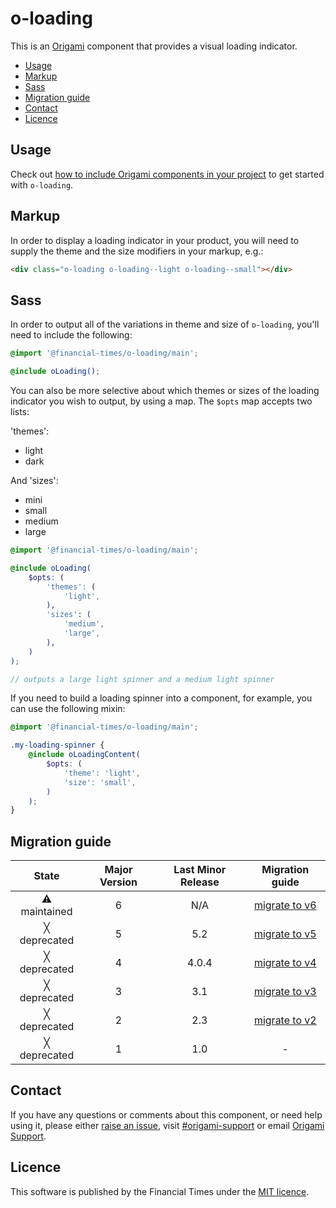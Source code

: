 # o-loading

This is an [Origami](http://origami.ft.com/) component that provides a visual loading indicator.

- [Usage](#usage)
- [Markup](#markup)
- [Sass](#sass)
- [Migration guide](#migration-guide)
- [Contact](#contact)
- [Licence](#licence)

## Usage

Check out [how to include Origami components in your project](https://origami.ft.com/documentation/components/#including-origami-components-in-your-project) to get started with `o-loading`.

## Markup

In order to display a loading indicator in your product, you will need to supply the theme and the size modifiers in your markup, e.g.:

```html
<div class="o-loading o-loading--light o-loading--small"></div>
```

## Sass

In order to output all of the variations in theme and size of `o-loading`, you'll need to include the following:

```scss
@import '@financial-times/o-loading/main';

@include oLoading();
```

You can also be more selective about which themes or sizes of the loading indicator you wish to output, by using a map.
The `$opts` map accepts two lists:

'themes':

- light
- dark

And 'sizes':

- mini
- small
- medium
- large

```scss
@import '@financial-times/o-loading/main';

@include oLoading(
	$opts: (
		'themes': (
			'light',
		),
		'sizes': (
			'medium',
			'large',
		),
	)
);

// outputs a large light spinner and a medium light spinner
```

If you need to build a loading spinner into a component, for example, you can use the following mixin:

```scss
@import '@financial-times/o-loading/main';

.my-loading-spinner {
	@include oLoadingContent(
		$opts: (
			'theme': 'light',
			'size': 'small',
		)
	);
}
```

## Migration guide

|    State     | Major Version | Last Minor Release |                    Migration guide                    |
| :----------: | :-----------: | :----------------: | :---------------------------------------------------: |
| ⚠ maintained |       6       |        N/A         | [migrate to v6](MIGRATION.md#migrating-from-v5-to-v6) |
| ╳ deprecated |       5       |        5.2         | [migrate to v5](MIGRATION.md#migrating-from-v4-to-v5) |
| ╳ deprecated |       4       |       4.0.4        | [migrate to v4](MIGRATION.md#migrating-from-v3-to-v4) |
| ╳ deprecated |       3       |        3.1         | [migrate to v3](MIGRATION.md#migrating-from-v2-to-v3) |
| ╳ deprecated |       2       |        2.3         | [migrate to v2](MIGRATION.md#migrating-from-v1-to-v2) |
| ╳ deprecated |       1       |        1.0         |                           -                           |

## Contact

If you have any questions or comments about this component, or need help using it, please either [raise an issue](https://github.com/Financial-Times/o-loading/issues), visit [#origami-support](https://financialtimes.slack.com/messages/origami-support/) or email [Origami Support](mailto:origami-support@ft.com).

## Licence

This software is published by the Financial Times under the [MIT licence](http://opensource.org/licenses/MIT).
